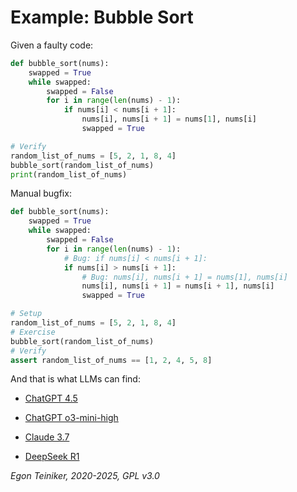 # Example: Bubble Sort

Given a faulty code:

```python
def bubble_sort(nums):
    swapped = True
    while swapped:
        swapped = False
        for i in range(len(nums) - 1):
            if nums[i] < nums[i + 1]:
                nums[i], nums[i + 1] = nums[1], nums[i]
                swapped = True

# Verify
random_list_of_nums = [5, 2, 1, 8, 4]
bubble_sort(random_list_of_nums)
print(random_list_of_nums)
```

Manual bugfix:

```Python
def bubble_sort(nums):
    swapped = True
    while swapped:
        swapped = False
        for i in range(len(nums) - 1):
            # Bug: if nums[i] < nums[i + 1]:
            if nums[i] > nums[i + 1]:
                # Bug: nums[i], nums[i + 1] = nums[1], nums[i]
                nums[i], nums[i + 1] = nums[i + 1], nums[i]
                swapped = True

# Setup
random_list_of_nums = [5, 2, 1, 8, 4]
# Exercise
bubble_sort(random_list_of_nums)
# Verify
assert random_list_of_nums == [1, 2, 4, 5, 8]
```

And that is what LLMs can find:

* [ChatGPT 4.5](ChatGPT4.5.md)
* [ChatGPT o3-mini-high](ChatGPT-o3-mini-high.md)

* [Claude 3.7](Claude-3.7.md)

* [DeepSeek R1](DeepSeek-R1.md)

*Egon Teiniker, 2020-2025, GPL v3.0*

